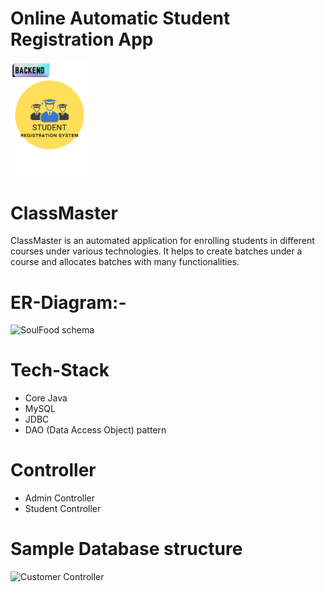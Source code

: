 # Online Automatic Student Registration App
<img src="https://github.com/sanuatmasai/Student-Registration-App/blob/main/image/studentApp_pic.png" width="25%">

# ClassMaster

ClassMaster is an automated application for enrolling students in different courses under various technologies. It helps to create batches under a course and allocates batches with many functionalities.

# ER-Diagram:-

![SoulFood schema](https://github.com/sanuatmasai/Student-Registration-App/blob/main/image/cwsb101.PNG)

# Tech-Stack

- Core Java
- MySQL
- JDBC
- DAO (Data Access Object) pattern

# Controller

- Admin Controller
- Student Controller

# Sample Database structure 

![Customer Controller](https://github.com/sanuatmasai/Student-Registration-App/blob/main/image/sb101cw.PNG)

